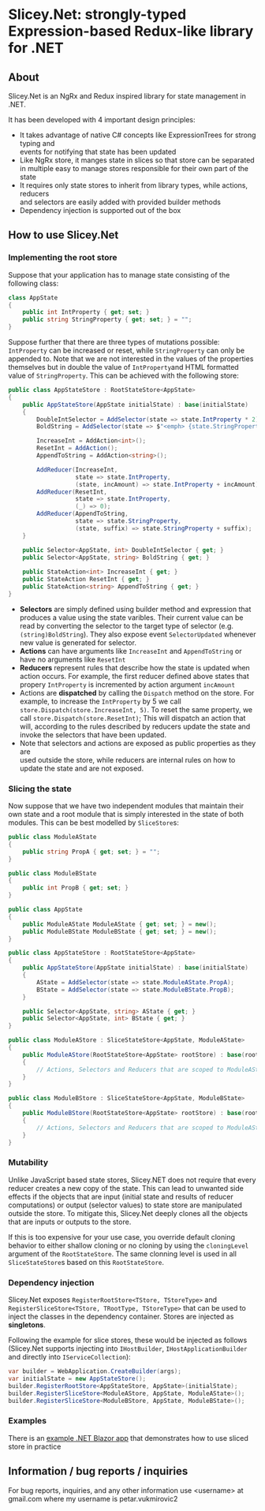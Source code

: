 # Slicey.Net: strongly-typed Expression-based Redux-like library for .NET

## About
Slicey.Net is an NgRx and Redux inspired library for state management in .NET.

It has been developed with 4 important design principles:
* It takes advantage of native C# concepts like ExpressionTrees for strong typing and\
  events for notifying that state has been updated
* Like NgRx store, it manges state in slices so that store can be separated \
  in multiple easy to manage stores responsible for their own part of the state
* It requires only state stores to inherit from library types, while actions, reducers\
  and selectors are easily added with provided builder methods
* Dependency injection is supported out of the box 

## How to use Slicey.Net

### Implementing the root store
Suppose that your application has to manage state consisting
of the following class:

```c#
class AppState
{
    public int IntProperty { get; set; }
    public string StringProperty { get; set; } = "";
}
```

Suppose further that there are three types of mutations possible:
`IntProperty` can be increased or reset, while `StringProperty`
can only be appended to. Note that we are not interested in the
values of the properties themselves but in double the value of
`IntProperty`and HTML formatted value of `StringProperty`. This
can be achieved with the following store:

```c#
public class AppStateStore : RootStateStore<AppState>
{
    public AppStateStore(AppState initialState) : base(initialState)
    {
        DoubleIntSelector = AddSelector(state => state.IntProperty * 2);
        BoldString = AddSelector(state => $"<emph> {state.StringProperty} </emph>");

        IncreaseInt = AddAction<int>();
        ResetInt = AddAction();
        AppendToString = AddAction<string>();

        AddReducer(IncreaseInt,
                   state => state.IntProperty,
                   (state, incAmount) => state.IntProperty + incAmount);
        AddReducer(ResetInt,
                   state => state.IntProperty,
                   (_) => 0);
        AddReducer(AppendToString,
                   state => state.StringProperty,
                   (state, suffix) => state.StringProperty + suffix);
    }

    public Selector<AppState, int> DoubleIntSelector { get; }
    public Selector<AppState, string> BoldString { get; }
    
    public StateAction<int> IncreaseInt { get; }
    public StateAction ResetInt { get; }
    public StateAction<string> AppendToString { get; }
}
```

* **Selectors** are simply defined using builder method and
  expression that produces a value using the state varibles.
  Their current value can be read by converting the selector
  to the target type of selector (e.g. `(string)BoldString`).
  They also expose event `SelectorUpdated` whenever new value
  is generated for selector.
* **Actions** can have arguments like `IncreaseInt` and `AppendToString`
  or have no arguments like `ResetInt`
* **Reducers** represent rules that describe how the state is updated
  when action occurs. For example, the first reducer defined above states 
  that propery `IntProperty` is incremented by action argument `incAmount`
* Actions are **dispatched** by calling the `Dispatch` method on the store.
  For example, to increase the `IntProperty` by 5 we call `store.Dispatch(store.IncreaseInt, 5)`.
  To reset the same property, we call `store.Dispatch(store.ResetInt)`; 
  This will dispatch an action that will, according to the rules described by reducers
  update the state and invoke the selectors that have been updated.
* Note that selectors and actions are exposed as public properties as they are  
  used outside the store, while reducers are internal rules on how to update
  the state and are not exposed.

### Slicing the state

Now suppose that we have two independent modules that maintain their own state
and a root module that is simply interested in the state of both modules. This can be 
best modelled by `SliceStore`s:

```c#
public class ModuleAState
{
    public string PropA { get; set; } = "";
}

public class ModuleBState
{
    public int PropB { get; set; }
}

public class AppState
{
    public ModuleAState ModuleAState { get; set; } = new();
    public ModuleBState ModuleBState { get; set; } = new();
}

public class AppStateStore : RootStateStore<AppState>
{
    public AppStateStore(AppState initialState) : base(initialState)
    {
        AState = AddSelector(state => state.ModuleAState.PropA);
        BState = AddSelector(state => state.ModuleBState.PropB);
    }

    public Selector<AppState, string> AState { get; }
    public Selector<AppState, int> BState { get; }
}

public class ModuleAStore : SliceStateStore<AppState, ModuleAState>
{
    public ModuleAStore(RootStateStore<AppState> rootStore) : base(rootStore, store => store.ModuleAState)
    {
        // Actions, Selectors and Reducers that are scoped to ModuleAState
    }
}

public class ModuleBStore : SliceStateStore<AppState, ModuleBState>
{
    public ModuleBStore(RootStateStore<AppState> rootStore) : base(rootStore, store => store.ModuleBState)
    {
        // Actions, Selectors and Reducers that are scoped to ModuleAState
    }
}
```

### Mutability

Unlike JavaScript based state stores, Slicey.NET does not require that every reducer creates
a new copy of the state. This can lead to unwanted side effects if the objects that are input
(initial state and results of reducer computations) or output (selector values) 
to state store are manipulated outside the store. To mitigate this, Slicey.Net deeply clones 
all the objects that are inputs or outputs to the store.

If this is too expensive for your use case, you override default cloning behavior to either
shallow cloning or no cloning by using the `cloningLevel` argument of the `RootStateStore`.
The same clonning level is used in all `SliceStateStore`s based on this `RootStateStore`.

### Dependency injection

Slicey.Net exposes `RegisterRootStore<TStore, TStoreType>` and `RegisterSliceStore<TStore, TRootType, TStoreType>` 
that can be used to inject the classes in the dependency container. Stores are injected as **singletons**. 

Following the example for slice stores, these would be injected as follows (Slicey.Net supports injecting into 
`IHostBuilder`, `IHostApplicationBuilder` and directly into `IServiceCollection`):

```c#
var builder = WebApplication.CreateBuilder(args);
var initialState = new AppStateStore();
builder.RegisterRootStore<AppStateStore, AppState>(initialState);
builder.RegisterSliceStore<ModuleAStore, AppState, ModuleAState>();
builder.RegisterSliceStore<ModuleBStore, AppState, ModuleBState>();
```

### Examples

There is an [example .NET Blazor app](https://github.com/petarvukmirovic/Slicey.Net/tree/main/Slicey.Net.Test.BlazorApp)
that demonstrates how to use sliced store in practice

## Information / bug reports / inquiries

For bug reports, inquiries, and any other information use \<username\>
at gmail.com where my username is petar.vukmirovic2